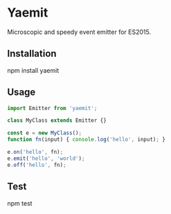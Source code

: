 # Yaemit

Microscopic and speedy event emitter for ES2015.

## Installation

  npm install yaemit

## Usage

  ```javascript
  import Emitter from 'yaemit';

  class MyClass extends Emitter {}

  const e = new MyClass();
  function fn(input) { console.log('hello', input); }

  e.on('hello', fn);
  e.emit('hello', 'world');
  e.off('hello', fn);
  ```

## Test

  npm test
